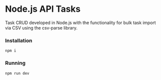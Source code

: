 # Node.js API Tasks

Task CRUD developed in Node.js with the functionality for bulk task import via CSV using the csv-parse library.

### Installation
`npm i`

### Running
`npm run dev`

